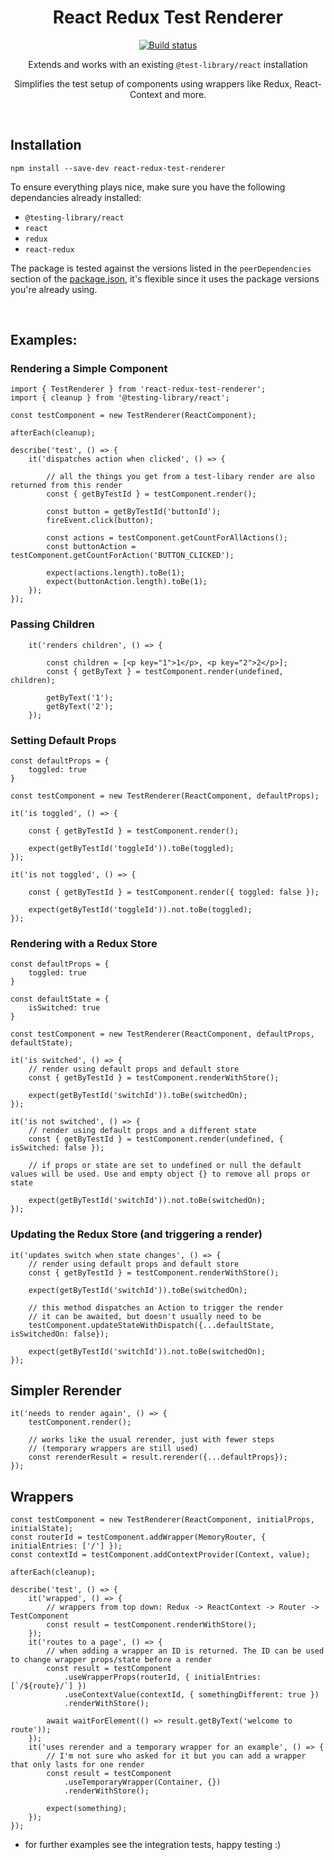 <div align="center">
<h1>React Redux Test Renderer</h1>

[![Build status](https://badge.buildkite.com/6e35b17cae34535762b1a77b9dd64d24b53e84ed1fd9005ef1.svg?branch=master)](https://buildkite.com/tedshaughnessy/react-redux-test-renderer)

Extends and works with an existing `@test-library/react` installation

Simplifies the test setup of components using wrappers like Redux, React-Context and more.

<br>
</div>

## Installation



```
npm install --save-dev react-redux-test-renderer
```

To ensure everything plays nice, make sure you have the following dependancies already installed:

-   `@testing-library/react`
-   `react`
-   `redux`
-   `react-redux`

The package is tested against the versions listed in the `peerDependencies` section of the [package.json](package.json), it's flexible since it uses the package versions you're already using.

<br>

## Examples:

### Rendering a Simple Component

```tsx
import { TestRenderer } from 'react-redux-test-renderer';
import { cleanup } from '@testing-library/react';

const testComponent = new TestRenderer(ReactComponent);

afterEach(cleanup);

describe('test', () => {
    it('dispatches action when clicked', () => {
        
        // all the things you get from a test-libary render are also returned from this render
        const { getByTestId } = testComponent.render();

        const button = getByTestId('buttonId');
        fireEvent.click(button);

        const actions = testComponent.getCountForAllActions();
        const buttonAction = testComponent.getCountForAction('BUTTON_CLICKED');

        expect(actions.length).toBe(1);
        expect(buttonAction.length).toBe(1);
    });
});
```

### Passing Children

``` tsx
    it('renders children', () => {

        const children = [<p key="1">1</p>, <p key="2">2</p>];
        const { getByText } = testComponent.render(undefined, children);

        getByText('1');
        getByText('2');
    });
```

### Setting Default Props

``` tsx
const defaultProps = {
    toggled: true
}

const testComponent = new TestRenderer(ReactComponent, defaultProps);

it('is toggled', () => {

    const { getByTestId } = testComponent.render();

    expect(getByTestId('toggleId')).toBe(toggled);
});

it('is not toggled', () => {

    const { getByTestId } = testComponent.render({ toggled: false });

    expect(getByTestId('toggleId')).not.toBe(toggled);
});
```

### Rendering with a Redux Store

``` tsx
const defaultProps = {
    toggled: true
}

const defaultState = {
    isSwitched: true
}

const testComponent = new TestRenderer(ReactComponent, defaultProps, defaultState);

it('is switched', () => {
    // render using default props and default store
    const { getByTestId } = testComponent.renderWithStore();

    expect(getByTestId('switchId')).toBe(switchedOn);
});

it('is not switched', () => {
    // render using default props and a different state
    const { getByTestId } = testComponent.render(undefined, { isSwitched: false });

    // if props or state are set to undefined or null the default values will be used. Use and empty object {} to remove all props or state

    expect(getByTestId('switchId')).not.toBe(switchedOn);
});
```

### Updating the Redux Store (and triggering a render)

``` tsx
it('updates switch when state changes', () => {
    // render using default props and default store
    const { getByTestId } = testComponent.renderWithStore();

    expect(getByTestId('switchId')).toBe(switchedOn);

    // this method dispatches an Action to trigger the render
    // it can be awaited, but doesn't usually need to be
    testComponent.updateStateWithDispatch({...defaultState, isSwitchedOn: false});

    expect(getByTestId('switchId')).not.toBe(switchedOn);
});
```

## Simpler Rerender

``` tsx
it('needs to render again', () => {
    testComponent.render();

    // works like the usual rerender, just with fewer steps
    // (temporary wrappers are still used)
    const rerenderResult = result.rerender({...defaultProps});
});

```

## Wrappers

``` tsx
const testComponent = new TestRenderer(ReactComponent, initialProps, initialState);
const routerId = testComponent.addWrapper(MemoryRouter, { initialEntries: ['/'] });
const contextId = testComponent.addContextProvider(Context, value);

afterEach(cleanup);

describe('test', () => {
    it('wrapped', () => {
        // wrappers from top down: Redux -> ReactContext -> Router -> TestComponent
        const result = testComponent.renderWithStore();
    });
    it('routes to a page', () => {
        // when adding a wrapper an ID is returned. The ID can be used to change wrapper props/state before a render
        const result = testComponent
            .useWrapperProps(routerId, { initialEntries: [`/${route}/`] })
            .useContextValue(contextId, { somethingDifferent: true })
            .renderWithStore();

        await waitForElement(() => result.getByText('welcome to route'));
    });
    it('uses rerender and a temporary wrapper for an example', () => {
        // I'm not sure who asked for it but you can add a wrapper that only lasts for one render
        const result = testComponent
            .useTemporaryWrapper(Container, {})
            .renderWithStore();

        expect(something);
    });
});
```

- for further examples see the integration tests, happy testing :)